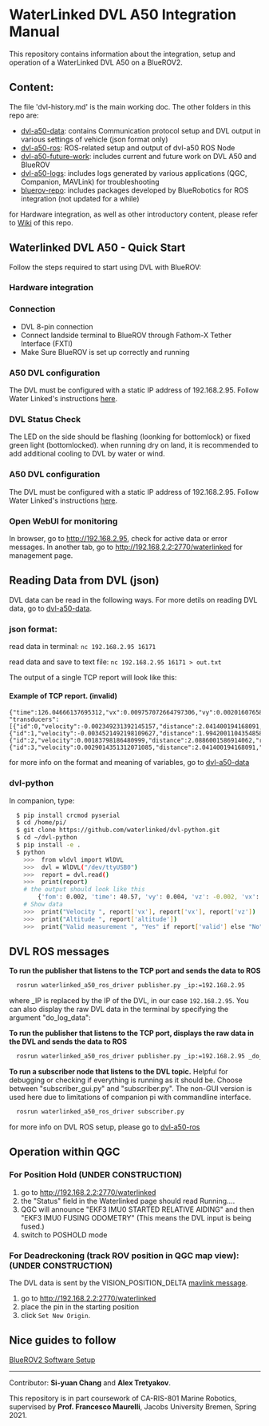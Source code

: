 # WaterLinked DVL A50 Integration Manual

This repository contains information about the integration, setup and operation of a WaterLinked DVL A50 on a BlueROV2. 

## Content: 
The file 'dvl-history.md' is the main working doc. The other folders in this repo are: 

- [dvl-a50-data](/dvl-a50-data): contains Communication protocol setup and DVL output in various settings of vehicle (json format only)
- [dvl-a50-ros](/dvl-a50-ros): ROS-related setup and output of dvl-a50 ROS Node
- [dvl-a50-future-work](/dvl-a50-future-work): includes current and future work on DVL A50 and BlueROV
- [dvl-a50-logs](/dvl-a50-logs): includes logs generated by various applications (QGC, Companion, MAVLink) for troubleshooting
- [bluerov-repo](/bluerov-repo): includes packages developed by BlueRobotics for ROS integration (not updated for a while)

for Hardware integration, as well as other introductory content, please refer to [Wiki](https://github.com/nschang/mr-dvl/wiki) of this repo.

## Waterlinked DVL A50 - Quick Start

Follow the steps required to start using DVL with BlueROV: 
### Hardware integration
### Connection
  - DVL 8-pin connection
  - Connect landside terminal to BlueROV through Fathom-X Tether Interface (FXTI)
  - Make Sure BlueROV is set up correctly and running
### A50 DVL configuration

The DVL must be configured with a static IP address of 192.168.2.95. Follow Water Linked's instructions [here](https://waterlinked.github.io/dvl/dvl-a50-details/#network-configuration).

### DVL Status Check
The LED on the side should be flashing (loonking for bottomlock) or fixed green light (bottomlocked). when running dry on land, it is recommended to add additional cooling to DVL by water or wind.
### A50 DVL configuration

The DVL must be configured with a static IP address of 192.168.2.95. Follow Water Linked's instructions [here](https://waterlinked.github.io/dvl/dvl-a50-details/#network-configuration).
### Open WebUI for monitoring
In browser, go to <http://192.168.2.95>, check for active data or error messages. In another tab, go to <http://192.168,2.2:2770/waterlinked> for management page. 

## Reading Data from DVL (json)

DVL data can be read in the following ways. For more detils on reading DVL data, go to [dvl-a50-data](/dvl-a50-data). 

### json format:

read data in terminal:
  `nc 192.168.2.95 16171`

read data and save to text file:
  `nc 192.168.2.95 16171 > out.txt`
  
The output of a single TCP report will look like this: 
#### Example of TCP report. (invalid)

```
{"time":126.04666137695312,"vx":0.009757072664797306,"vy":0.002016076585277915,"vz":-0.0002864645794034004,"fom":0.00016600292292423546,"altitude":1.8710078001022339,
"transducers":[{"id":0,"velocity":-0.002349231392145157,"distance":2.041400194168091,"rssi":30.97574806213379,"nsd":19.906816482543945,"beam_valid":true},
{"id":1,"velocity":-0.0034521492198109627,"distance":1.9942001104354858,"rssi":38.42657470703125,"nsd":30.263219833374023,"beam_valid":true},
{"id":2,"velocity":0.00183798186480999,"distance":2.0886001586914062,"rssi":31.835567474365234,"nsd":22.06237030029297,"beam_valid":true},
{"id":3,"velocity":0.0029014351312071085,"distance":2.041400194168091,"rssi":37.41792678833008,"nsd":23.786922454833984,"beam_valid":true}],"velocity_valid":true,"status":0,"format":"json_v1"}
```
for more info on the format and meaning of variables, go to [dvl-a50-data](/dvl-a50-data)

### dvl-python
In companion, type:
```bash
  $ pip install crcmod pyserial
  $ cd /home/pi/
  $ git clone https://github.com/waterlinked/dvl-python.git
  $ cd ~/dvl-python
  $ pip install -e .
  $ python
    >>>  from wldvl import WlDVL
    >>>  dvl = WlDVL("/dev/ttyUSB0")
    >>>  report = dvl.read()
    >>>  print(report)
    # the output should look like this
        {'fom': 0.002, 'time': 40.57, 'vy': 0.004, 'vz': -0.002, 'vx': -0.003, 'valid': True, 'altitude': 0.14}
    # Show data
    >>>  print("Velocity ", report['vx'], report['vx'], report['vz'])
    >>>  print("Altitude ", report['altitude'])
    >>>  print("Valid measurement ", "Yes" if report['valid'] else "No")
```


## DVL ROS messages

**To run the publisher that listens to the TCP port and sends the data to ROS**

```bash
  rosrun waterlinked_a50_ros_driver publisher.py _ip:=192.168.2.95
```
where _IP is replaced by the IP of the DVL, in our case `192.168.2.95`. You can also display the raw DVL data in the terminal by specifying the argument "do_log_data":

**To run the publisher that listens to the TCP port, displays the raw data in the DVL and sends the data to ROS**

```bash
  rosrun waterlinked_a50_ros_driver publisher.py _ip:=192.168.2.95 _do_log_data:=true
```

**To run a subscriber node that listens to the DVL topic.**
Helpful for debugging or checking if everything is running as it should be. Choose between "subscriber_gui.py" and "subscriber.py". The non-GUI version is used here due to limitations of companion pi with commandline interface. 

```bash
  rosrun waterlinked_a50_ros_driver subscriber.py
```

for more info on DVL ROS setup, please go to [dvl-a50-ros](/dvl-a50-ros)

## Operation within QGC

### For Position Hold (UNDER CONSTRUCTION)

  1. go to http://192.168.2.2:2770/waterlinked
  2. the "Status" field in the Waterlinked page should read Running.... 
  3. QGC will announce "EKF3 IMU0 STARTED RELATIVE AIDING" and then "EKF3 IMU0 FUSING ODOMETRY" (This means the DVL input is being fused.)
  4. switch to POSHOLD mode

### For Deadreckoning (track ROV position in QGC map view): (UNDER CONSTRUCTION)
The DVL data is sent by the VISION_POSITION_DELTA [mavlink message](https://mavlink.io/en/messages/ardupilotmega.html#VISION_POSITION_DELTA).

1. go to http://192.168.2.2:2770/waterlinked
2. place the pin in the starting position
3. click `Set New Origin`.

## Nice guides to follow
[BlueROV2 Software Setup](https://bluerobotics.com/learn/bluerov2-software-setup/#update-software)

***

Contributor: 
**Si-yuan Chang** and **Alex Tretyakov**.

This repository is in part coursework of CA-RIS-801 Marine Robotics, supervised by **Prof. Francesco Maurelli**, Jacobs University Bremen, Spring 2021.
